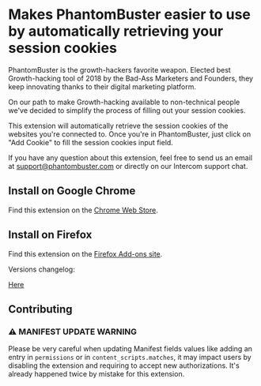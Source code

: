 # Makes PhantomBuster easier to use by automatically retrieving your session cookies

PhantomBuster is the growth-hackers favorite weapon. Elected best Growth-hacking tool of 2018 by the Bad-Ass Marketers and Founders, they keep innovating thanks to their digital marketing platform.

On our path to make Growth-hacking available to non-technical people we've decided to simplify the process of filling out your session cookies.

This extension will automatically retrieve the session cookies of the websites you're connected to. Once you're in PhantomBuster, just click on "Add Cookie" to fill the session cookies input field.

If you have any question about this extension, feel free to send us an email at support@phantombuster.com or directly on our Intercom support chat.

## Install on Google Chrome

Find this extension on the [Chrome Web Store](https://chrome.google.com/webstore/detail/phantombuster/mdlnjfcpdiaclglfbdkbleiamdafilil).

## Install on Firefox

Find this extension on the [Firefox Add-ons site](https://addons.mozilla.org/fr/firefox/addon/phantombuster/).

Versions changelog:

[Here](https://github.com/phantombuster/web-browser-extension/releases)

## Contributing

### ⚠️ MANIFEST UPDATE WARNING

Please be very careful when updating Manifest fields values like adding an entry in `permissions` or in `content_scripts.matches`, it may impact users by disabling the extension and requiring to accept new authorizations. It's already happened twice by mistake for this extension.
